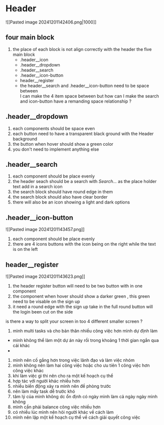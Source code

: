# Header  
![[Pasted image 20241201142406.png|1000]] 
## four main block  
1. the place of each block is not align correctly with the header  the five main block  
	- .header__icon 
	- .header__dropdown
	- .header__search 
	- .header__icon-button  
	- header__register  
	- the header__search  and  .header__icon-button   need to be space between    
	  I can make the 4 item space between but how can I make the search and icon-button have a remanding space relationship ? 
	  
## .header__dropdown 

1. each components should be  space even  
2. each button need to have a transparent black ground with the Header background 
3. the button when hover should show a green color 
4. you don't need to implement  anything else 
## .header__search  
1.  each component should be place evenly 
2. the header seach should be a search with *Search...*  as the place holder text add in a search icon 
3. the search block should have round edge  in them  
4. the search block should also have clear border  
5. there will also be an icon showing a light and dark options 
##  .header__icon-button   

![[Pasted image 20241201143457.png]]
1. each component should be place evenly  
2. there are 4 icons buttons with the icon being on the right while the text is on the left  
## header__register   
![[Pasted image 20241201143623.png]] 
1. the header register button  will need to be two button with in one component  
2. the component when hover should  show a darker green , this green need to be visable on the sign up 
3. it need a round edge with the sign up  take in the full round button will the login been cut on the side





is there a way to split your screen in too 4 different smaller screen ? 



1. mình multi tasks và cho bản thân nhiều công việc hơn mình dự định làm 
- mình không thể làm một dự án này rồi trong khoảng 1 thời gian ngắn qua cái khác 
- 
1. mình nên cố gắng hơn trong việc lãnh đạo và làm việc nhóm 
2. mình không nên làm hai công việc hoặc cho ưu tiên 1 công việc hơn công việc khác
3. khi làm việc gì thi nên cho ra một kế hoạch cụ thể 
4. hợp tác với người khác nhiều hơn  
5. nhiều biến động xảy ra mình nên đề phòng trước 
6. nên làm mấy task dễ trước khó
7. tâm lý của mình không dc ổn định có ngày mình làm cả ngày ngày mình không 
8. mình cần phải balance công việc nhiều hơn 
9. có nhiều lúc mình nên hỏi người khác về cách làm 
10. mình nên lập một kế hoạch cụ thể về cách giải quyết công việc 
